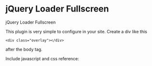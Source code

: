 jQuery Loader Fullscreen
=====================

jQuery Loader Fullscreen

This plugin is very simple to configure in your site.
Create a div like this

`<div class="overlay"></div>`

after the body tag.

Include javascript and css reference:


<link href="jquery.loader.fullscreen.css" rel="stylesheet">
<script src="jquery.loader.fullscreen.js"></script>


